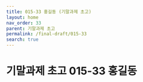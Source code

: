```yaml
---
title: 015-33 홍길동 (기말과제 초고)
layout: home
nav_order: 33
parent: 기말과제 초고
permalink: /final-draft/015-33
search: true
---
```


# 기말과제 초고 015-33 홍길동 
